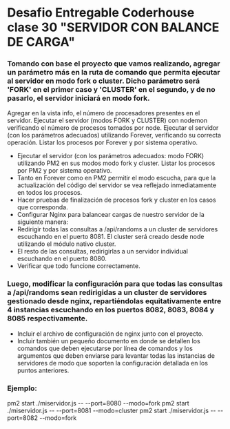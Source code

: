 # Desafio Entregable Coderhouse clase 30  "SERVIDOR CON BALANCE DE CARGA"

### Tomando con base el proyecto que vamos realizando, agregar un parámetro más en la ruta de comando que permita ejecutar al servidor en modo fork o cluster. Dicho parámetro será 'FORK' en el primer caso y 'CLUSTER' en el segundo, y de no pasarlo, el servidor iniciará en modo fork.

Agregar en la vista info, el número de procesadores presentes en el servidor.
Ejecutar el servidor (modos FORK y CLUSTER) con nodemon verificando el número de procesos tomados por node.
Ejecutar el servidor (con los parámetros adecuados) utilizando Forever, verificando su correcta operación. Listar los procesos por Forever y por sistema operativo.

- Ejecutar el servidor (con los parámetros adecuados: modo FORK) utilizando PM2 en sus modos modo fork y cluster. Listar los procesos por PM2 y por sistema operativo.
- Tanto en Forever como en PM2 permitir el modo escucha, para que la actualización del código del servidor se vea reflejado inmediatamente en todos los procesos.
- Hacer pruebas de finalización de procesos fork y cluster en los casos que corresponda.
- Configurar Nginx para balancear cargas de nuestro servidor de la siguiente manera:
- Redirigir todas las consultas a /api/randoms a un cluster de servidores escuchando en el puerto 8081. El cluster será creado desde node utilizando el módulo nativo cluster.
- El resto de las consultas, redirigirlas a un servidor individual escuchando en el puerto 8080.
- Verificar que todo funcione correctamente.

### Luego, modificar la configuración para que todas las consultas a /api/randoms sean redirigidas a un cluster de servidores gestionado desde nginx, repartiéndolas equitativamente entre 4 instancias escuchando en los puertos 8082, 8083, 8084 y 8085 respectivamente.

- Incluir el archivo de configuración de nginx junto con el proyecto.
- Incluir también un pequeño documento en donde se detallen los comandos que deben ejecutarse por línea de comandos y los argumentos que deben enviarse para levantar todas las instancias de servidores de modo que soporten la configuración detallada en los puntos anteriores.

### Ejemplo:

pm2 start ./miservidor.js -- --port=8080 --modo=fork
pm2 start ./miservidor.js -- --port=8081 --modo=cluster
pm2 start ./miservidor.js -- --port=8082 --modo=fork
